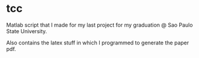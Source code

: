 # tcc
Matlab script that I made for my last project for my graduation @ Sao Paulo State University.

Also contains the latex stuff in which I programmed to generate the paper pdf.
